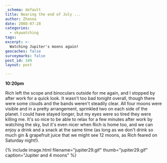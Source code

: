 ```yaml
---
_schema: default
title: Nearing the end of July ...
author: Zhanna
date: 2008-07-28
categories:
  - skywatching  
tags:
excerpt: >- 
  Watching Jupiter's moons again!
geocaches: false
surveymarks: false
post_id: 189
layout: post

---
```


**10:20pm**

Rich left the scope and binoculars outside for me again, and I stopped by after work for a quick look.  It wasn't too bad tonight overall, though there were some clouds and the bands weren't steadily clear.  All four moons were visible and in a pretty arrangement, sprinkled two on each side of the planet.  I could have stayed longer, but my eyes were so tired they were killing me.  It's so nice to be able to relax for a few minutes after work by watching the sky, but it's even nicer when Rich is home too, and we can enjoy a drink and a snack at the same time (as long as we don't drink so much gin & grapefruit juice that we might see 12 moons, as Rich feared on Saturday night!).

{% include image.html filename="jupiter29.gif" thumb="jupiter29.gif" caption="Jupiter and 4 moons" %}